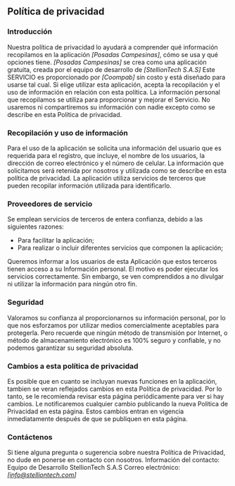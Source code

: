 Política de privacidad
----------------

### Introducción
Nuestra política de privacidad lo ayudará a comprender qué información recopilamos en la aplicación *[Posadas Campesinas]*, cómo se usa y qué opciones tiene.
*[Posadas Campesinas]* se crea como una aplicación gratuita, creada por el equipo de desarrollo de *[StellionTech S.A.S]* Este SERVICIO es proporcionado por *[Coompab]* sin costo y está diseñado para usarse tal cual.
Si elige utilizar esta aplicación, acepta la recopilación y el uso de información en relación con esta política. La información personal que recopilamos se utiliza para proporcionar y mejorar el Servicio. No usaremos ni compartiremos su información con nadie excepto como se describe en esta Política de privacidad.

### Recopilación y uso de información
Para el uso de la aplicación se solicita una información del usuario que es requerida para el registro, que incluye, el nombre de los usuarios, la dirección de correo electrónico y el número de celular. La información que solicitamos será retenida por nosotros y utilizada como se describe en esta política de privacidad.
La aplicación utiliza servicios de terceros que pueden recopilar información utilizada para identificarlo.

### Proveedores de servicio
Se emplean servicios de terceros de entera confianza, debido a las siguientes razones:
* Para facilitar la aplicación;
* Para realizar o incluir diferentes servicios que componen la aplicación;

Queremos informar a los usuarios de esta Aplicación que estos terceros tienen acceso a su Información personal. El motivo es poder ejecutar los servicios correctamente. Sin embargo, se ven comprendidos a no divulgar ni utilizar la información para ningún otro fin.

### Seguridad
Valoramos su confianza al proporcionarnos su información personal, por lo que nos esforzamos por utilizar medios comercialmente aceptables para protegerla. Pero recuerde que ningún método de transmisión por Internet, o método de almacenamiento electrónico es 100% seguro y confiable, y no podemos garantizar su seguridad absoluta.

### Cambios a esta política de privacidad
Es posible que en cuanto se incluyan nuevas funciones en la aplicación, tambien se veran reflejados cambios en esta Política de privacidad. Por lo tanto, se le recomienda revisar esta página periódicamente para ver si hay cambios. Le notificaremos cualquier cambio publicando la nueva Política de Privacidad en esta página. Estos cambios entran en vigencia inmediatamente después de que se publiquen en esta página.

### Contáctenos
Si tiene alguna pregunta o sugerencia sobre nuestra Política de Privacidad, no dude en ponerse en contacto con nosotros.
Información del contacto: Equipo de Desarrollo StellionTech S.A.S
Correo electrónico: *[info@stelliontech.com]*
